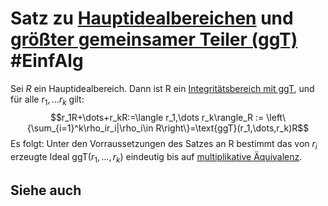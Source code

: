 # Satz zu [Hauptidealbereichen](Einf.%20Alg/Definition/Hauptidealbereiche.md) und [größter gemeinsamer Teiler (ggT)](Einf.%20Alg/Definition/gr%C3%B6%C3%9Fter%20gemeinsamer%20Teiler%20(ggT).md) #EinfAlg 
Sei $R$ ein Hauptidealbereich. Dann ist R ein [Integritätsbereich mit ggT](Einf.%20Alg/Definition/Integrit%C3%A4tsbereich%20mit%20ggT.md), und für alle $r_1,\dots r_k$ gilt:
$$r_1R+\dots+r_kR:=\langle r_1,\dots r_k\rangle_R := \left\{\sum_{i=1}^k\rho_ir_i|\rho_i\in R\right\}=\text{ggT}(r_1,\dots,r_k)R$$
Es folgt:
Unter den Vorraussetzungen des Satzes an R bestimmt das von $r_i$ erzeugte Ideal $\text{ggT}(r_1,\dots,r_k)$ eindeutig bis auf [multiplikative Äquivalenz](Einf.%20Alg/Definition/multiplikativ%20%C3%A4quivalent.md).
## Siehe auch